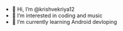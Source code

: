 - 👋 Hi, I’m @krishvekriya12
- 👀 I’m interested in coding and music
- 🌱 I’m currently learning Android devloping
<!---
krishvekriya12/krishvekriya12 is a ✨ special ✨ repository because its `README.md` (this file) appears on your GitHub profile.
You can click the Preview link to take a look at your changes.
--->
